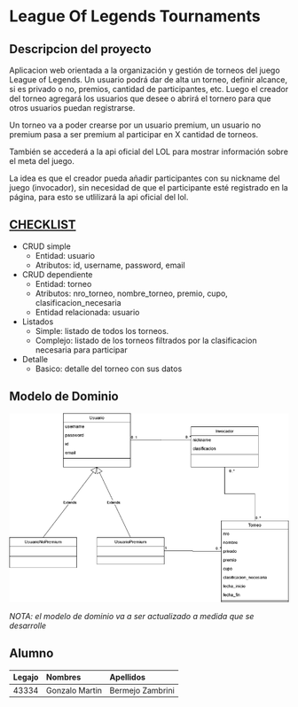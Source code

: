 # League Of Legends Tournaments

## Descripcion del proyecto

Aplicacion web orientada a la organización y gestión de torneos del juego League of Legends. Un usuario podrá dar de alta un torneo, definir alcance, si es privado o no, premios, cantidad de participantes, etc. Luego el creador del torneo agregará los usuarios que desee o abrirá el tornero para que otros usuarios puedan registrarse.

Un torneo va a poder crearse por un usuario premium, un usuario no premium pasa a ser premium al participar en X cantidad de torneos.

También se accederá a la api oficial del LOL para mostrar información sobre el meta del juego.

La idea es que el creador pueda añadir participantes con su nickname del juego (invocador), sin necesidad de que el participante esté registrado en la página, para esto se utlilizará la api oficial del lol.


## [CHECKLIST](/checklist/README.md)

- CRUD simple
  - Entidad: usuario
  - Atributos: id, username, password, email
- CRUD dependiente
  - Entidad: torneo
  - Atributos: nro_torneo, nombre_torneo, premio, cupo, clasificacion_necesaria
  - Entidad relacionada: usuario
- Listados
  - Simple: listado de todos los torneos.
  - Complejo: listado de los torneos filtrados por la clasificacion necesaria para participar
- Detalle
  - Basico: detalle del torneo con sus datos

## Modelo de Dominio

![modelo-de-dominio](/docs/modelo-de-dominio.drawio.png)

*NOTA: el modelo de dominio va a ser actualizado a medida que se desarrolle*

## Alumno

| Legajo | Nombres        | Apellidos        |
| :----- | :------------- | :--------------- |
| 43334  | Gonzalo Martin | Bermejo Zambrini |

